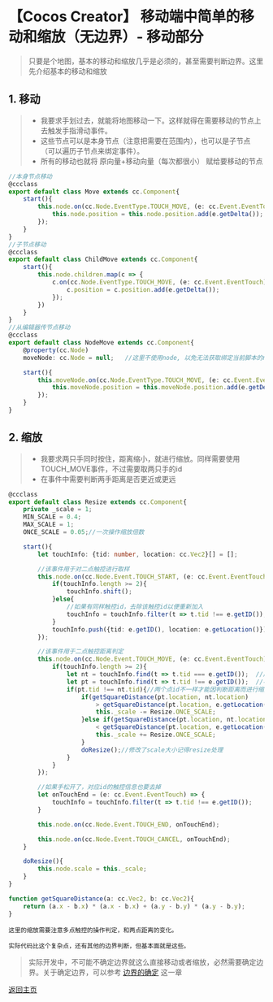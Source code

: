 # 【Cocos Creator】 移动端中简单的移动和缩放（无边界）- 移动部分
> 只要是个地图，基本的移动和缩放几乎是必须的，甚至需要判断边界。这里先介绍基本的移动和缩放

## 1. 移动
> - 我要求手划过去，就能将地图移动一下。这样就得在需要移动的节点上去触发手指滑动事件。
> - 这些节点可以是本身节点（注意把需要在范围内），也可以是子节点（可以遍历子节点来绑定事件）。
> - 所有的移动也就将 原向量+移动向量（每次都很小） 赋给要移动的节点

```typescript
//本身节点移动
@ccclass
export default class Move extends cc.Component{
    start(){
        this.node.on(cc.Node.EventType.TOUCH_MOVE, (e: cc.Event.EventTouch) => {
            this.node.position = this.node.position.add(e.getDelta());
        });
    }
}
//子节点移动
@ccclass
export default class ChildMove extends cc.Component{
    start(){
        this.node.children.map(c => {
            c.on(cc.Node.EventType.TOUCH_MOVE, (e: cc.Event.EventTouch) => {
                c.position = c.position.add(e.getDelta());
            });
        })
    }
}
//从编辑器传节点移动
@ccclass
export default class NodeMove extends cc.Component{
    @property(cc.Node)
    moveNode: cc.Node = null;   //这里不使用node, 以免无法获取绑定当前脚本的node

    start(){
        this.moveNode.on(cc.Node.EventType.TOUCH_MOVE, (e: cc.Event.EventTouch) => {
            this.moveNode.position = this.moveNode.position.add(e.getDelta());
        });
    }
}

```

## 2. 缩放
> - 我要求两只手同时按住，距离缩小，就进行缩放。同样需要使用TOUCH_MOVE事件，不过需要取两只手的id
> - 在事件中需要判断两手距离是否更近或更远

```typescript
@ccclass
export default class Resize extends cc.Component{
    private _scale = 1;
    MIN_SCALE = 0.4;
    MAX_SCALE = 1;
    ONCE_SCALE = 0.05;//一次操作缩放倍数

    start(){
        let touchInfo: {tid: number, location: cc.Vec2}[] = [];

        //该事件用于对二点触控进行取样
        this.node.on(cc.Node.Event.TOUCH_START, (e: cc.Event.EventTouch) => {
            if(touchInfo.length >= 2){
                touchInfo.shift();
            }else{
                //如果有同样触控id，去除该触控id以便重新加入
                touchInfo = touchInfo.filter(t => t.tid !== e.getID());
            }
            touchInfo.push({tid: e.getID(), location: e.getLocation()})
        });

        //该事件用于二点触控距离判定
        this.node.on(cc.Node.Event.TOUCH_MOVE, (e: cc.Event.EventTouch) => {
            if(touchInfo.length >= 2){
                let nt = touchInfo.find(t => t.tid === e.getID());  //属于触控点的
                let pt = touchInfo.find(t => t.tid !== e.getID());  //不属于触控点的
                if(pt.tid !== nt.tid){//两个点id不一样才能因判断距离而进行缩放
                    if(getSquareDistance(pt.location, nt.location) 
                        > getSquareDistance(pt.location, e.getLocation())){//现距离小于原距离
                        this._scale -= Resize.ONCE_SCALE;
                    }else if(getSquareDistance(pt.location, nt.location) 
                        < getSquareDistance(pt.location, e.getLocation())){
                        this._scale += Resize.ONCE_SCALE;
                    }
                    doResize();//修改了scale大小记得resize处理
                }
            }
        });

        //如果手松开了，对应id的触控信息也要去掉
        let onTouchEnd = (e: cc.Event.EventTouch) => {
            touchInfo = touchInfo.filter(t => t.tid !== e.getID());
        }

        this.node.on(cc.Node.Event.TOUCH_END, onTouchEnd);

        this.node.on(cc.Node.Event.TOUCH_CANCEL, onTouchEnd);
    } 

    doResize(){
        this.node.scale = this._scale;
    }
}

function getSquareDistance(a: cc.Vec2, b: cc.Vec2){
    return (a.x - b.x) * (a.x - b.x) + (a.y - b.y) * (a.y - b.y);
}
```

    这里的缩放需要注意多点触控的操作判定，和两点距离的变化。

    实际代码比这个复杂点，还有其他的边界判断，但基本面就是这些。

> 实际开发中，不可能不确定边界就这么直接移动或者缩放，必然需要确定边界。关于确定边界，可以参考 [边界的确定](./range.md) 这一章

[返回主页](./readme.md)
